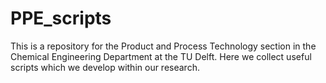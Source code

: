 # PPE_scripts
This is a repository for the Product and Process Technology section in the Chemical Engineering Department at the TU Delft. Here we collect useful scripts which we develop within our research.
